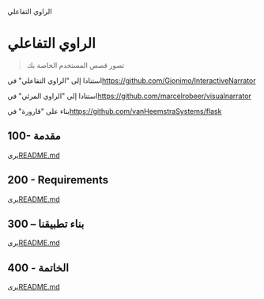 الراوي التفاعلي

# الراوي التفاعلي

> تصور قصص المستخدم الخاصة بك

استنادا إلى "الراوي التفاعلي" في<https://github.com/Gionimo/InteractiveNarrator>

استنادا إلى "الراوي المرئي" في<https://github.com/marcelrobeer/visualnarrator>

بناء على "قارورة" في<https://github.com/vanHeemstraSystems/flask>

## 100- مقدمة

يرى[README.md](./100/README.md)

## 200 - Requirements

يرى[README.md](./200/README.md)

## 300 – بناء تطبيقنا

يرى[README.md](./300/README.md)

## 400 - الخاتمة

يرى[README.md](./400/README.md)
